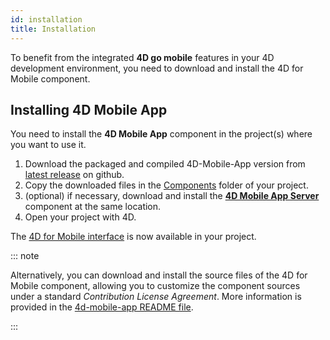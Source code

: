 ```yaml
---
id: installation
title: Installation
---
```




To benefit from the integrated **4D go mobile** features in your 4D development environment, you need to download and install the 4D for Mobile component.


## Installing 4D Mobile App

You need to install the **4D Mobile App** component in the project(s) where you want to use it.

1. Download the packaged and compiled 4D-Mobile-App version from [latest release](https://github.com/4d/4D-Mobile-App/releases/latest) on github.
2. Copy the downloaded files in the [Components](https://developer.4d.com/docs/Project/architecture#components) folder of your project.
3. (optional) if necessary, download and install the [**4D Mobile App Server**](https://github.com/4d/4D-Mobile-App-Server#4d-mobile-app-server) component at the same location.
3. Open your project with 4D.

The [4D for Mobile interface](../project-definition/overview.md) is now available in your project.

::: note

Alternatively, you can download and install the source files of the 4D for Mobile component, allowing you to customize the component sources under a standard *Contribution License Agreement*. More information is provided in the [4d-mobile-app README file](https://github.com/4d/4D-Mobile-App#4d-mobile-app).

:::
